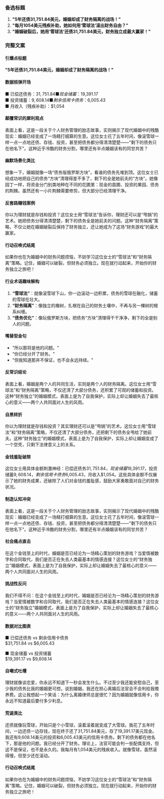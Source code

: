 ### 备选标题
1. **"5年还债31,751.84美元，婚姻却成了财务隔离的战场！"**
2. **"每月1054美元残疾补助，她如何用‘雪球法’滚出财务自由？"**
3. **"婚姻破裂后，她用‘雪球法’还债31,751.84美元，财务独立成最大赢家！"**

### 完整文案

#### 引爆点标题
**"5年还债31,751.84美元，婚姻却成了财务隔离的战场！"**

#### 数据核弹开场
■ 已偿还债务：$31,751.84  
■ 现金储蓄：$19,391.17  
■ 投资储蓄：$9,608.14  
■ 剩余信用卡债务：$6,005.43  
■ 月收入（残疾补助）：$1,054  

#### 颠覆常识的犀利观点
表面上看，这是一段关于个人财务管理的励志故事，实则揭示了现代婚姻中的残酷现实：婚姻已经变成了一场精打细算的生意。这位女士花了五年时间，像滚雪球一样一点一点地还债、存钱、投资，甚至把债务都分得清清楚楚——"剩下的债务只在他名下"。这种近乎冷酷的财务分割，哪里还有半点婚姻该有的同甘共苦？

#### 幽默场景化类比
想象一下，婚姻就像一场“债务版俄罗斯方块”，看谁的债务先堆到顶。这位女士已经成功地把自己的债务“方块”清理得差不多了，剩下的全是她前夫的“方块”。她像园丁一样，将资金分门别类地种在不同的花圃里：现金的苗圃、投资的果园、债务的荆棘。虽然还有一小片荆棘需要修剪，但大部分已经清理干净。

#### 反套路赚钱案例
你以为理财就是存钱和投资？这位女士用“雪球法”告诉你，理财还可以是“甩锅”的艺术。她把债务分得清清楚楚，剩下的债务全是她前夫的问题。这种“财务隔离”策略，不仅让她在婚姻破裂后保持了财务独立，还让她成为了这场“财务游戏”的最大赢家。

#### 行动召唤式结尾
如果你也在为婚姻中的财务问题烦恼，不妨学习这位女士的“雪球法”和“财务隔离”策略。记住，婚姻可以破裂，但财务必须独立。现在就行动起来，开始你的财务独立之旅吧！

#### 行业术语趣味解构
1. **“雪球法”**：就像滚雪球下山，你一边滚动一边积累，债务的雪球在融化，储蓄的雪球在壮大。
2. **“财务隔离”**：像独立的橡树，扎根在自己的财务土壤中，不再与另一棵树的根系纠缠。
3. **“债务优化”**：像玩俄罗斯方块，把债务“方块”清理得干干净净，剩下的全是别人的问题。

#### 嘴替型金句
- "所以那将是他的问题。"
- "你已经分开了财务。"
- "但我知道那并不保证，也不会永远持续。"

#### 反常识结论
表面上看，婚姻是两个人的共同生活，实则是两个人的财务隔离。这位女士用“雪球法”和“财务隔离”策略，不仅还清了大部分债务，还积累了可观的储蓄和投资。这种“财务独立”的婚姻模式，表面上是为了自我保护，实际上却让婚姻失去了最核心的意义——两个人共同面对人生的风雨。

#### 自黑转折
你以为理财就是存钱和投资？其实理财还可以是“甩锅”的艺术。这位女士用“雪球法”和“财务隔离”策略，不仅还清了大部分债务，还把剩下的债务全甩给了她前夫。这种“财务独立”的婚姻模式，表面上是为了自我保护，实际上却让婚姻变成了一个空壳，只剩下法律意义上的关系。

#### 金钱羞耻破除
这位女士用具体金额刺激神经：已偿还债务$31,751.84，现金储蓄$19,391.17，投资储蓄$9,608.14，剩余信用卡债务$6,005.43，月收入$1,054。这些具体金额不仅展示了她的财务成果，还破除了人们对金钱的羞耻感，鼓励大家勇敢面对自己的财务状况。

#### 制造认知冲突
表面上看，这是一段关于个人财务管理的励志故事，实则揭示了现代婚姻中的残酷现实：婚姻已经变成了一场精打细算的生意。这位女士花了五年时间，像滚雪球一样一点一点地还债、存钱、投资，甚至把债务都分得清清楚楚——"剩下的债务只在他名下"。这种近乎冷酷的财务分割，哪里还有半点婚姻该有的同甘共苦？

#### 社会痛点直击
在这个金钱至上的时代，婚姻是否已经沦为一场精心策划的财务游戏？当爱情被数字和合同取代，我们是否正在失去人类最基本的情感连接？这位女士的“财务独立”婚姻模式，表面上是为了自我保护，实际上却让婚姻失去了最核心的意义——两个人共同面对人生的风雨。

#### 挑战性反问
我们不得不问：在这个金钱至上的时代，婚姻是否已经沦为一场精心策划的财务游戏？当爱情被数字和合同取代，我们是否正在失去人类最基本的情感连接？这位女士的“财务独立”婚姻模式，表面上是为了自我保护，实际上却让婚姻失去了最核心的意义——两个人共同面对人生的风雨。

#### 数据对比图表
■ 已偿还债务 vs 剩余信用卡债务  
$31,751.84 vs $6,005.43  

■ 现金储蓄 vs 投资储蓄  
$19,391.17 vs $9,608.14  

#### 自嘲式吐槽
理财就像谈恋爱，你永远不知道下一秒会发生什么。不过至少我还能安慰自己，至少我的债务比我的婚姻更可控。说到婚姻，我还在担心离婚后法官会不会判给我赡养费。这让我想起一个笑话：为什么离婚律师总是很忙？因为婚姻就像信用卡，你永远不知道最后要付多少利息。

#### 荒诞类比
还债就像玩雪球，开始只是个小雪球，滚着滚着就变成了大雪球。我花了五年时间，一边还债一边存钱，现在终于还了31,751.84美元，存了19,391.17美元现金。我还有9,608.14美元的投资和6,005.43美元的信用卡债务。剩下的债务都在他名下，那是他的问题。我已经分开了财务。理论上，法官可能会判一些配偶支持，但这不是保证，也不是永久的。我每月有1,054美元的残疾收入。就像雪球，虽然滚得慢，但至少还在滚动。

#### 行动召唤式结尾
如果你也在为婚姻中的财务问题烦恼，不妨学习这位女士的“雪球法”和“财务隔离”策略。记住，婚姻可以破裂，但财务必须独立。现在就行动起来，开始你的财务独立之旅吧！